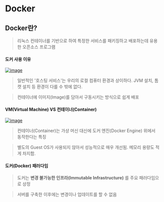 # Docker

## Docker란?

> 리눅스 컨테이너를 기반으로 하여 특정한 서비스를 패키징하고 배포하는데 유용한 오픈소스 프로그램

#### **도커 사용 이유**

[![image](https://user-images.githubusercontent.com/66704969/120500465-d30d3d80-c3fb-11eb-9417-cb8a062875bf.png)](https://user-images.githubusercontent.com/66704969/120500465-d30d3d80-c3fb-11eb-9417-cb8a062875bf.png)

> 일반적인 '호스팅 서비스'는 우리의 로컬 컴퓨터 환경과 상이하다. JVM 설치, 톰캣 설치 등 환경이 다를 수 밖에 없다.

> 컨테이너에 이미지\(Image\)를 담아서 구동시키는 방식으로 쉽게 배포

#### VM\(Virtual Machine\) VS 컨테이너\(Container\)

[![image](https://user-images.githubusercontent.com/66704969/120504649-495f6f00-c3ff-11eb-84cb-924562eb8575.png)](https://user-images.githubusercontent.com/66704969/120504649-495f6f00-c3ff-11eb-84cb-924562eb8575.png)

> 컨테이너\(Container\)는 가상 머신 대신에 도커 엔진\(Docker Engine\) 위에서 동작한다는 특징

> 별도의 Guest OS가 사용되지 않아서 성능적으로 매우 개선됨. 메모리 용량도 적게 차지함.

#### 도커\(Docker\) 패러다임

> 도커는 **변경 불가능한 인프라\(Immutable Infrastructure\)** 를 주요 패러다임으로 상정

> 서버를 구축한 이후에는 변경이나 업데이트를 할 수 없음

